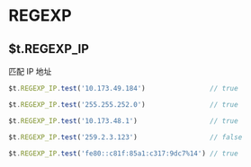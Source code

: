 # REGEXP

## $t.REGEXP_IP

匹配 IP 地址

```javascript
$t.REGEXP_IP.test('10.173.49.184')                // true

$t.REGEXP_IP.test('255.255.252.0')                // true

$t.REGEXP_IP.test('10.173.48.1')                  // true

$t.REGEXP_IP.test('259.2.3.123')                  // false

$t.REGEXP_IP.test('fe80::c81f:85a1:c317:9dc7%14') // true
```

